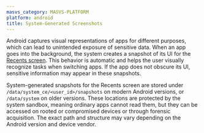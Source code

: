 ```yaml
---
masvs_category: MASVS-PLATFORM
platform: android
title: System-Generated Screenshots
---
```


Android captures visual representations of apps for different purposes, which can lead to unintended exposure of sensitive data. When an app goes into the background, the system creates a snapshot of its UI for the [Recents screen](https://developer.android.com/guide/components/activities/recents). This behavior is automatic and helps the user visually recognize tasks when switching apps. If the app does not obscure its UI, sensitive information may appear in these snapshots.

System-generated snapshots for the Recents screen are stored under `/data/system_ce/<user_id>/snapshots` on modern Android versions, or `/data/system` on older versions. These locations are protected by the system sandbox, meaning ordinary apps cannot read them, but they can be accessed on rooted or compromised devices or through forensic acquisition. The exact path and structure may vary depending on the Android version and device vendor.

